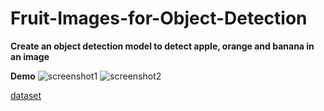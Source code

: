 # Fruit-Images-for-Object-Detection

**Create an object detection model to detect apple, orange and banana in an image**


**Demo**
![screenshot1](https://user-images.githubusercontent.com/43055935/151693394-6decb6e9-f855-4239-8c98-c2edaf4d908a.PNG)
![screenshot2](https://user-images.githubusercontent.com/43055935/151693405-465c0c61-9844-475f-a502-2d69011267b1.PNG)


[dataset](https://www.kaggle.com/mbkinaci/fruit-images-for-object-detection/)
